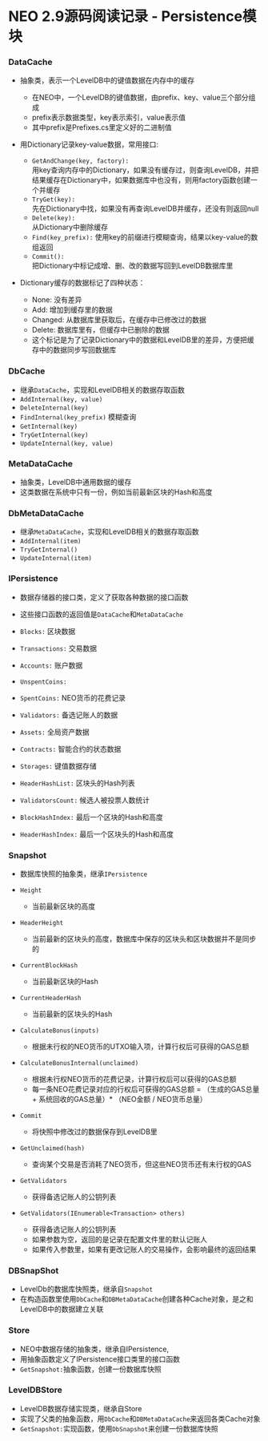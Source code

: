 # NEO 2.9源码阅读记录 - Persistence模块
### DataCache
* 抽象类，表示一个LevelDB中的键值数据在内存中的缓存
    * 在NEO中，一个LevelDB的键值数据，由prefix、key、value三个部分组成
    * prefix表示数据类型，key表示索引，value表示值
    * 其中prefix是Prefixes.cs里定义好的二进制值
* 用Dictionary记录key-value数据，常用接口:
  * `GetAndChange(key, factory):`  
     用key查询内存中的Dictionary，如果没有缓存过，则查询LevelDB，并把结果缓存在Dictionary中，如果数据库中也没有，则用factory函数创建一个并缓存
  * `TryGet(key): `  
     先在Dictionary中找，如果没有再查询LevelDB并缓存，还没有则返回null
  * `Delete(key):`  
     从Dictionary中删除缓存
  * `Find(key_prefix):`
     使用key的前缀进行模糊查询，结果以key-value的数组返回
  * `Commit():`  
     把Dictionary中标记成增、删、改的数据写回到LevelDB数据库里

* Dictionary缓存的数据标记了四种状态：
  * None: 没有差异
  * Add: 增加到缓存里的数据
  * Changed: 从数据库里获取后，在缓存中已修改过的数据
  * Delete: 数据库里有，但缓存中已删除的数据
  * 这个标记是为了记录Dictionary中的数据和LevelDB里的差异，方便把缓存中的数据同步写回数据库

### DbCache
* 继承`DataCache`，实现和LevelDB相关的数据存取函数
* `AddInternal(key, value)`
* `DeleteInternal(key)`
* `FindInternal(key_prefix)` 模糊查询
* `GetInternal(key)`
* `TryGetInternal(key)`
* `UpdateInternal(key, value)`

### MetaDataCache
* 抽象类，LevelDB中通用数据的缓存
* 这类数据在系统中只有一份，例如当前最新区块的Hash和高度

### DbMetaDataCache
* 继承`MetaDataCache`，实现和LevelDB相关的数据存取函数
* `AddInternal(item)`
* `TryGetInternal()`
* `UpdateInternal(item)`

### IPersistence
* 数据存储器的接口类，定义了获取各种数据的接口函数
* 这些接口函数的返回值是`DataCache`和`MetaDataCache`

* `Blocks:` 区块数据
* `Transactions:` 交易数据
* `Accounts:` 账户数据
* `UnspentCoins:`
* `SpentCoins:` NEO货币的花费记录
* `Validators:` 备选记账人的数据
* `Assets:` 全局资产数据
* `Contracts:` 智能合约的状态数据
* `Storages:` 键值数据存储
* `HeaderHashList:` 区块头的Hash列表
* `ValidatorsCount:` 候选人被投票人数统计
* `BlockHashIndex:` 最后一个区块的Hash和高度
* `HeaderHashIndex:` 最后一个区块头的Hash和高度

### Snapshot
* 数据库快照的抽象类，继承`IPersistence`

* `Height`
  * 当前最新区块的高度
* `HeaderHeight`
  * 当前最新的区块头的高度，数据库中保存的区块头和区块数据并不是同步的
* `CurrentBlockHash`
  * 当前最新区块的Hash
* `CurrentHeaderHash`
  * 当前最新的区块头的Hash
* `CalculateBonus(inputs)`
  * 根据未行权的NEO货币的UTXO输入项，计算行权后可获得的GAS总额
* `CalculateBonusInternal(unclaimed)`
  * 根据未行权NEO货币的花费记录，计算行权后可以获得的GAS总额
  * 每一条NEO花费记录对应的行权后可获得的GAS总额 = （生成的GAS总量 + 系统回收的GAS总量）* （NEO金额 / NEO货币总量）
* `Commit`
  * 将快照中修改过的数据保存到LevelDB里
* `GetUnclaimed(hash)`
  * 查询某个交易是否消耗了NEO货币，但这些NEO货币还有未行权的GAS
* `GetValidators`
  * 获得备选记账人的公钥列表
* `GetValidators(IEnumerable<Transaction> others)`
  * 获得备选记账人的公钥列表
  * 如果参数为空，返回的是记录在配置文件里的默认记账人
  * 如果传入参数里，如果有更改记账人的交易操作，会影响最终的返回结果

### DBSnapShot
* LevelDb的数据库快照类，继承自`Snapshot`
* 在构造函数里使用`DbCache`和`DBMetaDataCache`创建各种Cache对象，是之和LevelDB中的数据建立关联

### Store
* NEO中数据存储的抽象类，继承自IPersistence, 
* 用抽象函数定义了IPersistence接口类里的接口函数
* `GetSnapshot:`抽象函数，创建一份数据库快照

### LevelDBStore
* LevelDB数据存储实现类，继承自Store
* 实现了父类的抽象函数，用`DbCache`和`DBMetaDataCache`来返回各类Cache对象
* `GetSnapshot:`实现函数，使用`DbSnapshot`来创建一份数据库快照
